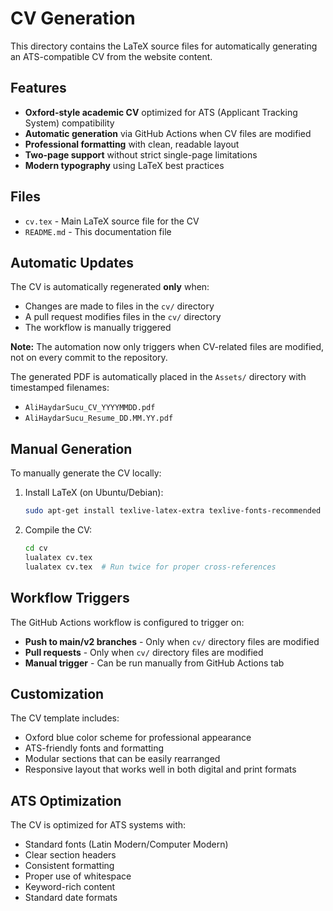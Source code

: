 # CV Generation

This directory contains the LaTeX source files for automatically generating an ATS-compatible CV from the website content.

## Features

- **Oxford-style academic CV** optimized for ATS (Applicant Tracking System) compatibility
- **Automatic generation** via GitHub Actions when CV files are modified
- **Professional formatting** with clean, readable layout
- **Two-page support** without strict single-page limitations
- **Modern typography** using LaTeX best practices

## Files

- `cv.tex` - Main LaTeX source file for the CV
- `README.md` - This documentation file

## Automatic Updates

The CV is automatically regenerated **only** when:

- Changes are made to files in the `cv/` directory
- A pull request modifies files in the `cv/` directory
- The workflow is manually triggered

**Note:** The automation now only triggers when CV-related files are modified, not on every commit to the repository.

The generated PDF is automatically placed in the `Assets/` directory with timestamped filenames:

- `AliHaydarSucu_CV_YYYYMMDD.pdf`
- `AliHaydarSucu_Resume_DD.MM.YY.pdf`

## Manual Generation

To manually generate the CV locally:

1. Install LaTeX (on Ubuntu/Debian):

   ```bash
   sudo apt-get install texlive-latex-extra texlive-fonts-recommended texlive-fonts-extra texlive-luatex
   ```

2. Compile the CV:
   ```bash
   cd cv
   lualatex cv.tex
   lualatex cv.tex  # Run twice for proper cross-references
   ```

## Workflow Triggers

The GitHub Actions workflow is configured to trigger on:

- **Push to main/v2 branches** - Only when `cv/` directory files are modified
- **Pull requests** - Only when `cv/` directory files are modified
- **Manual trigger** - Can be run manually from GitHub Actions tab

## Customization

The CV template includes:

- Oxford blue color scheme for professional appearance
- ATS-friendly fonts and formatting
- Modular sections that can be easily rearranged
- Responsive layout that works well in both digital and print formats

## ATS Optimization

The CV is optimized for ATS systems with:

- Standard fonts (Latin Modern/Computer Modern)
- Clear section headers
- Consistent formatting
- Proper use of whitespace
- Keyword-rich content
- Standard date formats

